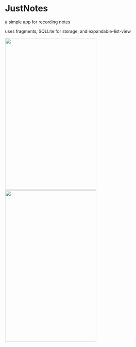 # JustNotes

a simple app for recording notes 

uses fragments, SQLLite for storage, and expandable-list-view

<img src="https://user-images.githubusercontent.com/48130426/62422309-13dd8380-b6b9-11e9-9423-f5307248babe.png" width=300 height=500/>&emsp;<img src="https://user-images.githubusercontent.com/48130426/62422310-13dd8380-b6b9-11e9-85a3-af8cc5f4059b.png" width=300 height=500/>
